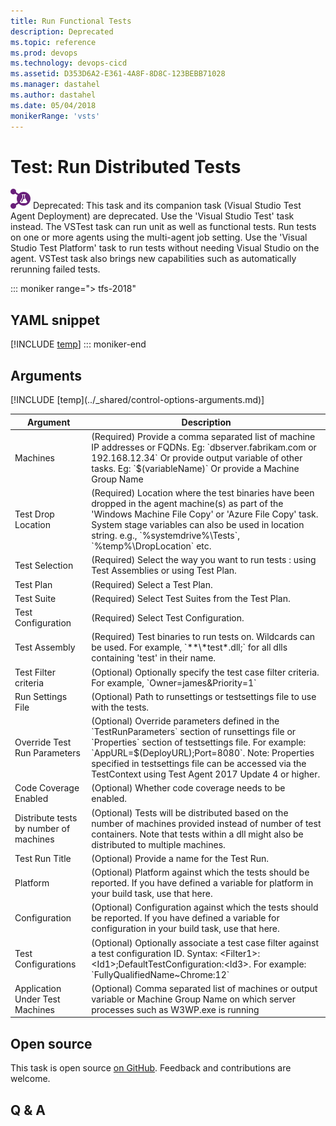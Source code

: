 ```yaml
---
title: Run Functional Tests
description: Deprecated
ms.topic: reference
ms.prod: devops
ms.technology: devops-cicd
ms.assetid: D353D6A2-E361-4A8F-8D8C-123BEBB71028
ms.manager: dastahel
ms.author: dastahel
ms.date: 05/04/2018
monikerRange: 'vsts'
---
```


# Test: Run Distributed Tests

![](_img/runvisualstudiotestsusingtestagent.png) Deprecated: This task and its companion task (Visual Studio Test Agent Deployment) are deprecated. Use the 'Visual Studio Test' task instead. The VSTest task can run unit as well as functional tests. Run tests on one or more agents using the multi-agent job setting. Use the 'Visual Studio Test Platform' task to run tests without needing Visual Studio on the agent. VSTest task also brings new capabilities such as automatically rerunning failed tests.

::: moniker range="> tfs-2018"
## YAML snippet
[!INCLUDE [temp](../_shared/yaml/RunDistributedTestsV1.md)]
::: moniker-end

## Arguments

<table><thead><tr><th>Argument</th><th>Description</th></tr></thead>
<tr><td>Machines</td><td>(Required) Provide a comma separated list of machine IP addresses or FQDNs. Eg: `dbserver.fabrikam.com or 192.168.12.34` Or provide output variable of other tasks. Eg: `$(variableName)` Or provide a Machine Group Name</td></tr>
<tr><td>Test Drop Location</td><td>(Required) Location where the test binaries have been dropped in the agent machine(s) as part of the 'Windows Machine File Copy' or 'Azure File Copy' task. System stage variables can also be used in location string. e.g., `%systemdrive%\Tests`, `%temp%\DropLocation` etc.</td></tr>
<tr><td>Test Selection</td><td>(Required) Select the way you want to run tests : using Test Assemblies or using Test Plan.</td></tr>
<tr><td>Test Plan</td><td>(Required) Select a Test Plan.</td></tr>
<tr><td>Test Suite</td><td>(Required) Select Test Suites from the Test Plan.</td></tr>
<tr><td>Test Configuration</td><td>(Required) Select Test Configuration.</td></tr>
<tr><td>Test Assembly</td><td>(Required) Test binaries to run tests on. Wildcards can be used. For example, `**\*test*.dll;` for all dlls containing 'test' in their name.</td></tr>
<tr><td>Test Filter criteria</td><td>(Optional) Optionally specify the test case filter criteria. For example, `Owner=james&Priority=1`</td></tr>
<tr><td>Run Settings File</td><td>(Optional) Path to runsettings or testsettings file to use with the tests.</td></tr>
<tr><td>Override Test Run Parameters</td><td>(Optional) Override parameters defined in the `TestRunParameters` section of runsettings file or `Properties` section of testsettings file. For example: `AppURL=$(DeployURL);Port=8080`. Note: Properties specified in testsettings file can be accessed via the TestContext using Test Agent 2017 Update 4 or higher.</td></tr>
<tr><td>Code Coverage Enabled</td><td>(Optional) Whether code coverage needs to be enabled.</td></tr>
<tr><td>Distribute tests by number of machines</td><td>(Optional) Tests will be distributed based on the number of machines provided instead of number of test containers. Note that tests within a dll might also be distributed to multiple machines.</td></tr>
<tr><td>Test Run Title</td><td>(Optional) Provide a name for the Test Run.</td></tr>
<tr><td>Platform</td><td>(Optional) Platform against which the tests should be reported. If you have defined a variable for platform in your build task, use that here.</td></tr>
<tr><td>Configuration</td><td>(Optional) Configuration against which the tests should be reported. If you have defined a variable for configuration in your build task, use that here.</td></tr>
<tr><td>Test Configurations</td><td>(Optional) Optionally associate a test case filter against a test configuration ID. Syntax: &lt;Filter1&gt;:&lt;Id1&gt;;DefaultTestConfiguration:&lt;Id3&gt;. For example: `FullyQualifiedName~Chrome:12`</td></tr>
<tr><td>Application Under Test Machines</td><td>(Optional) Comma separated list of machines or output variable or Machine Group Name on which server processes such as W3WP.exe is running</td></tr>
[!INCLUDE [temp](../_shared/control-options-arguments.md)]
</table>

## Open source

This task is open source [on GitHub](https://github.com/Microsoft/vsts-tasks). Feedback and contributions are welcome.

## Q & A

<!-- BEGINSECTION class="md-qanda" -->

<!-- ENDSECTION -->
